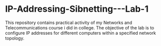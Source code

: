 # IP-Addressing-Sibnetting---Lab-1
This repository contains practical activity of my Networks and Telecommunications course i did in college. The objective of the lab is to configure IP addresses for different computers within a specified network topology.
